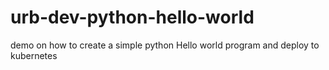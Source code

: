 # urb-dev-python-hello-world
demo on how to create a simple python Hello world program and deploy to kubernetes
